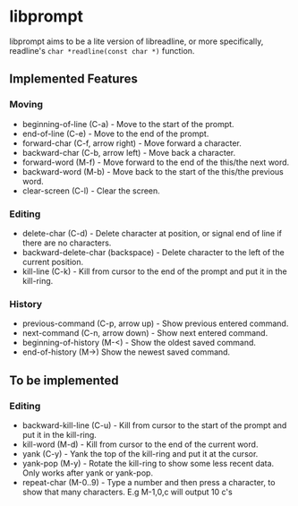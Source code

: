 libprompt
=========
libprompt aims to be a lite version of libreadline, or more specifically, readline's `char *readline(const char *)` function.

## Implemented Features
### Moving
* beginning-of-line (C-a) - Move to the start of the prompt.
* end-of-line (C-e) - Move to the end of the prompt.
* forward-char (C-f, arrow right) - Move forward a character.
* backward-char (C-b, arrow left) - Move back a character.
* forward-word (M-f) - Move forward to the end of the this/the next word.
* backward-word (M-b) - Move back to the start of the this/the previous word.
* clear-screen (C-l) - Clear the screen.

### Editing
* delete-char (C-d) - Delete character at position, or signal end of line if there are no characters.
* backward-delete-char (backspace) - Delete character to the left of the current position.
* kill-line (C-k) - Kill from cursor to the end of the prompt and put it in the kill-ring.

### History
* previous-command (C-p, arrow up) - Show previous entered command.
* next-command (C-n, arrow down) - Show next entered command.
* beginning-of-history (M-<) - Show the oldest saved command.
* end-of-history (M->) Show the newest saved command.

## To be implemented
### Editing
* backward-kill-line (C-u) - Kill from cursor to the start of the prompt and put it in the kill-ring.
* kill-word (M-d) - Kill from cursor to the end of the current word.
* yank (C-y) - Yank the top of the kill-ring and put it at the cursor.
* yank-pop (M-y) - Rotate the kill-ring to show some less recent data. Only works after yank or yank-pop.
* repeat-char (M-0..9) - Type a number and then press a character, to show that many characters. E.g M-1,0,c will output 10 c's

